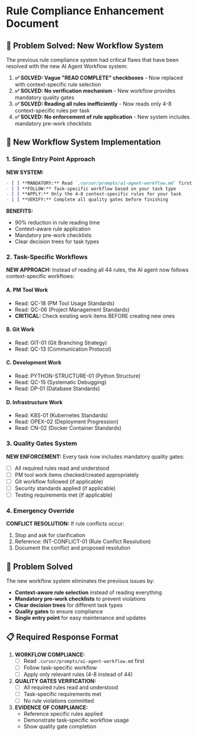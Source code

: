 # Rule Compliance Enhancement Document

## 🚨 Problem Solved: New Workflow System

The previous rule compliance system had critical flaws that have been resolved with the new AI Agent Workflow system:

1. **✅ SOLVED: Vague "READ COMPLETE" checkboxes** - Now replaced with context-specific rule selection
2. **✅ SOLVED: No verification mechanism** - New workflow provides mandatory quality gates
3. **✅ SOLVED: Reading all rules inefficiently** - Now reads only 4-8 context-specific rules per task
4. **✅ SOLVED: No enforcement of rule application** - New system includes mandatory pre-work checklists

## 🚀 New Workflow System Implementation

### 1. Single Entry Point Approach

**NEW SYSTEM:**
```markdown
- [ ] **MANDATORY:** Read `.cursor/prompts/ai-agent-workflow.md` first
- [ ] **FOLLOW:** Task-specific workflow based on your task type
- [ ] **APPLY:** Only the 4-8 context-specific rules for your task
- [ ] **VERIFY:** Complete all quality gates before finishing
```

**BENEFITS:**
- 90% reduction in rule reading time
- Context-aware rule application
- Mandatory pre-work checklists
- Clear decision trees for task types

### 2. Task-Specific Workflows

**NEW APPROACH:**
Instead of reading all 44 rules, the AI agent now follows context-specific workflows:

#### A. PM Tool Work
- Read: QC-18 (PM Tool Usage Standards)
- Read: QC-06 (Project Management Standards)
- **CRITICAL:** Check existing work items BEFORE creating new ones

#### B. Git Work
- Read: GIT-01 (Git Branching Strategy)
- Read: QC-13 (Communication Protocol)

#### C. Development Work
- Read: PYTHON-STRUCTURE-01 (Python Structure)
- Read: QC-15 (Systematic Debugging)
- Read: DP-01 (Database Standards)

#### D. Infrastructure Work
- Read: K8S-01 (Kubernetes Standards)
- Read: OPEX-02 (Deployment Progression)
- Read: CN-02 (Docker Container Standards)

### 3. Quality Gates System

**NEW ENFORCEMENT:**
Every task now includes mandatory quality gates:

- [ ] All required rules read and understood
- [ ] PM tool work items checked/created appropriately
- [ ] Git workflow followed (if applicable)
- [ ] Security standards applied (if applicable)
- [ ] Testing requirements met (if applicable)

### 4. Emergency Override

**CONFLICT RESOLUTION:**
If rule conflicts occur:
1. Stop and ask for clarification
2. Reference: INT-CONFLICT-01 (Rule Conflict Resolution)
3. Document the conflict and proposed resolution

## 🎯 Problem Solved

The new workflow system eliminates the previous issues by:

- **Context-aware rule selection** instead of reading everything
- **Mandatory pre-work checklists** to prevent violations
- **Clear decision trees** for different task types
- **Quality gates** to ensure compliance
- **Single entry point** for easy maintenance and updates

## 📋 Required Response Format

1. **WORKFLOW COMPLIANCE:**
   - [ ] Read `.cursor/prompts/ai-agent-workflow.md` first
   - [ ] Follow task-specific workflow
   - [ ] Apply only relevant rules (4-8 instead of 44)

2. **QUALITY GATES VERIFICATION:**
   - [ ] All required rules read and understood
   - [ ] Task-specific requirements met
   - [ ] No rule violations committed

3. **EVIDENCE OF COMPLIANCE:**
   - Reference specific rules applied
   - Demonstrate task-specific workflow usage
   - Show quality gate completion